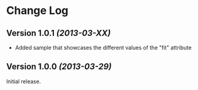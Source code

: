 Change Log
==========

Version 1.0.1 *(2013-03-XX)*
----------------------------
* Added sample that showcases the different values of the "fit" attribute


Version 1.0.0 *(2013-03-29)*
----------------------------
Initial release.

